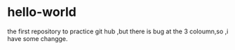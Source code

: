 # hello-world
the first repository  to practice git hub ,but there is bug at the 3 coloumn,so ,i have some changge.
